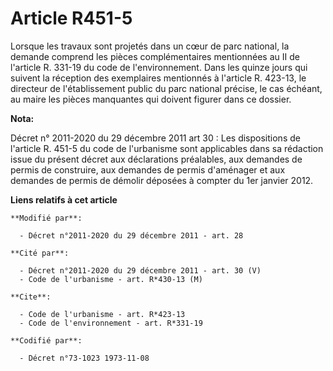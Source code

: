 # Article R451-5

Lorsque les travaux sont projetés dans un cœur de parc national, la demande comprend les pièces complémentaires mentionnées
au II de l'article R. 331-19 du code de l'environnement. Dans les quinze jours qui suivent la réception des exemplaires
mentionnés à l'article R. 423-13, le directeur de l'établissement public du parc national précise, le cas échéant, au maire
les pièces manquantes qui doivent figurer dans ce dossier.

**Nota:**

Décret n° 2011-2020 du 29 décembre 2011 art 30 : Les dispositions de l'article R. 451-5 du code de l'urbanisme sont
applicables dans sa rédaction issue du présent décret aux déclarations préalables, aux demandes de permis de construire, aux
demandes de permis d'aménager et aux demandes de permis de démolir déposées à compter du 1er janvier 2012.

**Liens relatifs à cet article**

	**Modifié par**:

	  - Décret n°2011-2020 du 29 décembre 2011 - art. 28

	**Cité par**:

	  - Décret n°2011-2020 du 29 décembre 2011 - art. 30 (V)
	  - Code de l'urbanisme - art. R*430-13 (M)

	**Cite**:

	  - Code de l'urbanisme - art. R*423-13
	  - Code de l'environnement - art. R*331-19

	**Codifié par**:

	  - Décret n°73-1023 1973-11-08
